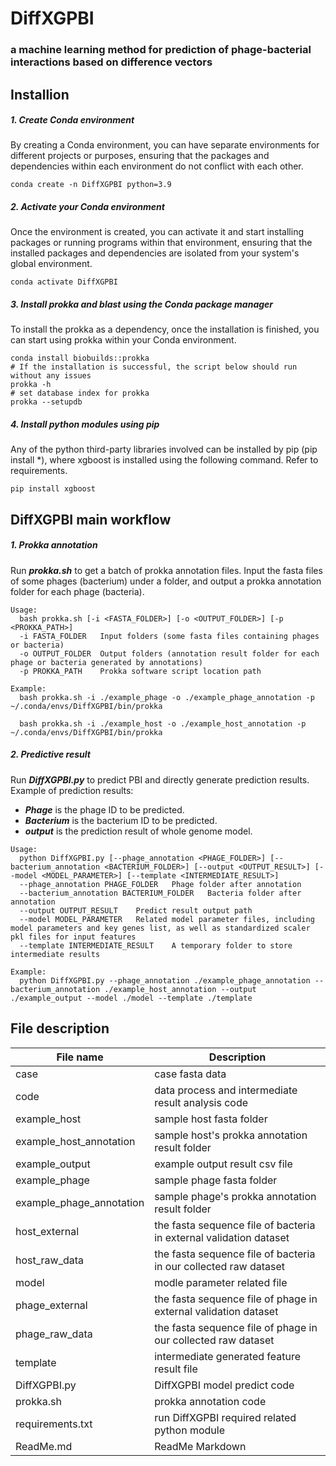 # DiffXGPBI

### a machine learning method for prediction of phage-bacterial interactions based on difference vectors

## Installion

##### 1. Create Conda environment

By creating a Conda environment, you can have separate environments for different projects or purposes, ensuring that the packages and dependencies within each environment do not conflict with each other.

```shell
conda create -n DiffXGPBI python=3.9
```

##### 2. Activate your Conda environment

Once the environment is created, you can activate it and start installing packages or running programs within that environment, ensuring that the installed packages and dependencies are isolated from your system's global environment.

```shell
conda activate DiffXGPBI
```

##### 3. Install prokka and blast using the Conda package manager

To install the prokka as a dependency, once the installation is finished, you can start using prokka within your Conda environment.

```shell
conda install biobuilds::prokka
# If the installation is successful, the script below should run without any issues
prokka -h
# set database index for prokka
prokka --setupdb

```

##### 4. Install python modules using pip

Any of the python third-party libraries involved can be installed by pip (pip install *), where xgboost is installed using the following command. Refer to requirements. 

```shell
pip install xgboost
```

## DiffXGPBI main workflow

##### 1. Prokka annotation 

Run ***prokka.sh*** to get a batch of prokka annotation files. Input the fasta files of some phages (bacterium) under a folder, and output a prokka annotation folder for each phage (bacteria). 

```shell
Usage:
  bash prokka.sh [-i <FASTA_FOLDER>] [-o <OUTPUT_FOLDER>] [-p <PROKKA_PATH>]
  -i FASTA_FOLDER	Input folders (some fasta files containing phages or bacteria)
  -o OUTPUT_FOLDER	Output folders (annotation result folder for each phage or bacteria generated by annotations)
  -p PROKKA_PATH	Prokka software script location path
  
Example:
  bash prokka.sh -i ./example_phage -o ./example_phage_annotation -p ~/.conda/envs/DiffXGPBI/bin/prokka 
  
  bash prokka.sh -i ./example_host -o ./example_host_annotation -p ~/.conda/envs/DiffXGPBI/bin/prokka
```

##### 2. Predictive result

Run ***DiffXGPBI.py*** to predict PBI and directly generate prediction results. Example of prediction results: 

- ***Phage*** is the phage ID to be predicted. 
- ***Bacterium*** is the bacterium ID to be predicted. 
- ***output*** is the prediction result of whole genome model. 

```shell
Usage:
  python DiffXGPBI.py [--phage_annotation <PHAGE_FOLDER>] [--bacterium_annotation <BACTERIUM_FOLDER>] [--output <OUTPUT_RESULT>] [--model <MODEL_PARAMETER>] [--template <INTERMEDIATE_RESULT>] 
  --phage_annotation PHAGE_FOLDER	Phage folder after annotation
  --bacterium_annotation BACTERIUM_FOLDER	Bacteria folder after annotation
  --output OUTPUT_RESULT	Predict result output path
  --model MODEL_PARAMETER	Related model parameter files, including model parameters and key genes list, as well as standardized scaler pkl files for input features
  --template INTERMEDIATE_RESULT	A temporary folder to store intermediate results
	
Example:
  python DiffXGPBI.py --phage_annotation ./example_phage_annotation --bacterium_annotation ./example_host_annotation --output ./example_output --model ./model --template ./template
```

## File description

| File name                | Description                                                  |
| ------------------------ | ------------------------------------------------------------ |
| case                     | case fasta data                                              |
| code                     | data process and intermediate result analysis code           |
| example_host             | sample host fasta folder                                     |
| example_host_annotation  | sample host's prokka annotation result folder                |
| example_output           | example output result csv file              |
| example_phage            | sample phage fasta folder                                    |
| example_phage_annotation | sample phage's prokka annotation result folder               |
| host_external            | the fasta sequence file of bacteria in external validation dataset |
| host_raw_data            | the fasta sequence file of bacteria in our collected raw dataset |
| model                    | modle parameter related file                                 |
| phage_external           | the fasta sequence file of phage in external validation dataset |
| phage_raw_data           | the fasta sequence file of phage in our collected raw dataset |
| template                 | intermediate generated feature result file                   |
| DiffXGPBI.py             | DiffXGPBI model predict code                                 |
| prokka.sh                | prokka annotation code                                       |
| requirements.txt         | run DiffXGPBI required related python module                |
| ReadMe.md                | ReadMe Markdown                                              |

